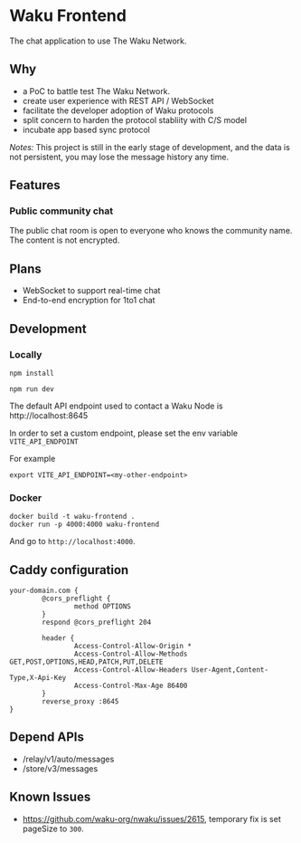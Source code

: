 # Waku Frontend

The chat application to use The Waku Network.

## Why

- a PoC to battle test The Waku Network.
- create user experience with REST API / WebSocket
- facilitate the developer adoption of Waku protocols
- split concern to harden the protocol stabliity with C/S model
- incubate app based sync protocol


*Notes:* This project is still in the early stage of development, and the data is not persistent, you may lose the message history any time.


## Features

### Public community chat

The public chat room is open to everyone who knows the community name. The content is not encrypted.

## Plans

- WebSocket to support real-time chat
- End-to-end encryption for 1to1 chat


## Development

### Locally
```shell
npm install

npm run dev
```

The default API endpoint used to contact a Waku Node is http://localhost:8645

In order to set a custom endpoint, please set the env variable `VITE_API_ENDPOINT`

For example
```
export VITE_API_ENDPOINT=<my-other-endpoint>
```

### Docker

```
docker build -t waku-frontend .
docker run -p 4000:4000 waku-frontend
```

And go to `http://localhost:4000`.

## Caddy configuration

```
your-domain.com {
        @cors_preflight {
                method OPTIONS
        }
        respond @cors_preflight 204

        header {
                Access-Control-Allow-Origin *
                Access-Control-Allow-Methods GET,POST,OPTIONS,HEAD,PATCH,PUT,DELETE
                Access-Control-Allow-Headers User-Agent,Content-Type,X-Api-Key
                Access-Control-Max-Age 86400
        }
        reverse_proxy :8645
}
```

## Depend APIs

- /relay/v1/auto/messages
- /store/v3/messages

## Known Issues

- https://github.com/waku-org/nwaku/issues/2615, temporary fix is set pageSize to `300`.
